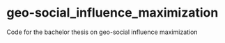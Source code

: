 # geo-social_influence_maximization
Code for the bachelor thesis on geo-social influence maximization
